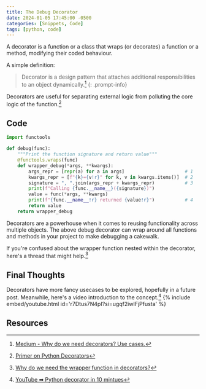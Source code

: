```yaml
---
title: The Debug Decorator
date: 2024-01-05 17:45:00 -0500
categories: [Snippets, Code]
tags: [python, code]
---
```

A decorator is a function or a class that wraps (or decorates) a function or a method, modifying their coded behaviour.

A simple definition:
> Decorator is a design pattern that attaches additional responsibilities to an object dynamically.[^design]
{: .prompt-info}

Decorators are useful for separating external logic from polluting the core logic of the function.[^debug]

## Code
```python
import functools

def debug(func):
    """Print the function signature and return value"""
    @functools.wraps(func)
    def wrapper_debug(*args, **kwargs):
        args_repr = [repr(a) for a in args]                      # 1
        kwargs_repr = [f"{k}={v!r}" for k, v in kwargs.items()]  # 2
        signature = ", ".join(args_repr + kwargs_repr)           # 3
        print(f"Calling {func.__name__}({signature})")
        value = func(*args, **kwargs)
        print(f"{func.__name__!r} returned {value!r}")           # 4
        return value
    return wrapper_debug
```
Decorators are a powerhouse when it comes to reusing functionality across multiple objects. The above debug
decorator can wrap around all functions and methods in your project to make debugging a cakewalk.

If you're confused about the wrapper function nested within the decorator, here's a thread that might help.[^stack]

## Final Thoughts
Decorators have more fancy usecases to be explored, hopefully in a future post. Meanwhile, here's a video introduction
to the concept.[^yt]
{% include embed/youtube.html id='r7Dtus7N4pI?si=ugqf2iwIFjPfusta' %}

## Resources
[^debug]: [Primer on Python Decorators](https://realpython.com/primer-on-python-decorators/#debugging-code)
[^design]: [Medium - Why do we need decorators? Use cases.](https://medium.com/exness-blog/why-do-we-need-decorators-use-cases-13f19ca5d237)
[^stack]: [Why do we need the wrapper function in decorators?](https://stackoverflow.com/questions/45335580/why-do-we-need-wrapper-function-in-decorators)
[^yt]: [YouTube ➡ Python decorator in 10 mintues](https://youtu.be/r7Dtus7N4pI?si=JAp1COWJX3eN5ISF)